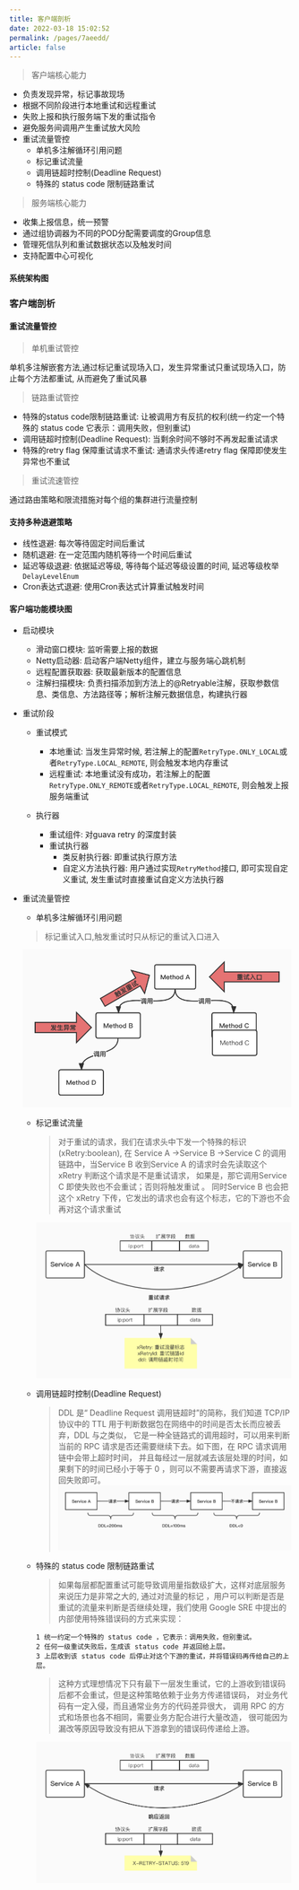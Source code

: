 ```yaml
---
title: 客户端剖析
date: 2022-03-18 15:02:52
permalink: /pages/7aeedd/
article: false
---
```



> 客户端核心能力
- 负责发现异常，标记事故现场
- 根据不同阶段进行本地重试和远程重试
- 失败上报和执行服务端下发的重试指令
- 避免服务间调用产生重试放大风险
- 重试流量管控
    - 单机多注解循环引用问题
    - 标记重试流量
    - 调用链超时控制(Deadline Request)
    - 特殊的 status code 限制链路重试

> 服务端核心能力
- 收集上报信息，统一预警
- 通过组协调器为不同的POD分配需要调度的Group信息
- 管理死信队列和重试数据状态以及触发时间
- 支持配置中心可视化

#### 系统架构图

[comment]: <> (![系统架构图-v1.0.jpg]&#40;../../.vuepress/public/img/系统架构图-v1.0.jpg&#41;)

### 客户端剖析
#### 重试流量管控
> 单机重试管控

单机多注解嵌套方法,通过标记重试现场入口，发生异常重试只重试现场入口，防止每个方法都重试, 从而避免了重试风暴

> 链路重试管控

- 特殊的status code限制链路重试: 让被调用方有反抗的权利(统一约定一个特殊的 status code
  它表示：调用失败，但别重试)
- 调用链超时控制(Deadline Request): 当剩余时间不够时不再发起重试请求
- 特殊的retry flag 保障重试请求不重试: 通请求头传递retry flag 保障即使发生异常也不重试

> 重试流速管控

通过路由策略和限流措施对每个组的集群进行流量控制

#### 支持多种退避策略
- 线性退避: 每次等待固定时间后重试
- 随机退避: 在一定范围内随机等待一个时间后重试
- 延迟等级退避: 依据延迟等级, 等待每个延迟等级设置的时间, 延迟等级枚举 `DelayLevelEnum`
- Cron表达式退避: 使用Cron表达式计算重试触发时间

#### 客户端功能模块图

[comment]: <> (![客户端功能模块-v1.0.jpg]&#40;../../.vuepress/public/img/客户端功能模块-v1.0.jpg&#41;)

- 启动模块
    - 滑动窗口模块: 监听需要上报的数据
    - Netty启动器: 启动客户端Netty组件，建立与服务端心跳机制
    - 远程配置获取器: 获取最新版本的配置信息
    - 注解扫描模块: 负责扫描添加到方法上的@Retryable注解，获取参数信息、类信息、方法路径等；解析注解元数据信息，构建执行器

- 重试阶段
    - 重试模式
        - 本地重试: 当发生异常时候, 若注解上的配置`RetryType.ONLY_LOCAL`或者`RetryType.LOCAL_REMOTE`, 则会触发本地内存重试
        - 远程重试: 本地重试没有成功，若注解上的配置`RetryType.ONLY_REMOTE`或者`RetryType.LOCAL_REMOTE`, 则会触发上报服务端重试

    - 执行器
        - 重试组件: 对guava retry 的深度封装
        - 重试执行器
            - 类反射执行器: 即重试执行原方法
            - 自定义方法执行器: 用户通过实现`RetryMethod`接口, 即可实现自定义重试, 发生重试时直接重试自定义方法执行器
- 重试流量管控
    - 单机多注解循环引用问题
  > 标记重试入口,触发重试时只从标记的重试入口进入

  ![单机多注解循环引用问题.jpg](../../.vuepress/public/img/circular_reference.jpg)

    - 标记重试流量
      > 对于重试的请求，我们在请求头中下发一个特殊的标识(xRetry:boolean),
      在 Service A ->Service B ->Service C 的调用链路中，当Service B 收到Service A 的请求时会先读取这个 xRetry 判断这个请求是不是重试请求，
      如果是，那它调用Service C 即使失败也不会重试；否则将触发重试 。
      同时Service B 也会把这个 xRetry 下传，它发出的请求也会有这个标志，它的下游也不会再对这个请求重试

      ![重试流量标识.jpg](../../.vuepress/public/img/retrying_traffic_identification.jpg)

    - 调用链超时控制(Deadline Request)
      > DDL 是“ Deadline Request 调用链超时”的简称，我们知道 TCP/IP 协议中的 TTL 用于判断数据包在网络中的时间是否太长而应被丢弃，DDL 与之类似，
      它是一种全链路式的调用超时，可以用来判断当前的 RPC 请求是否还需要继续下去。如下图，在 RPC 请求调用链中会带上超时时间，
      并且每经过一层就减去该层处理的时间，如果剩下的时间已经小于等于 0 ，则可以不需要再请求下游，直接返回失败即可。
      ![DDL.jpg](../../.vuepress/public/img/DDL.jpg)

    - 特殊的 status code 限制链路重试
      > 如果每层都配置重试可能导致调用量指数级扩大，这样对底层服务来说压力是非常之大的, 通过对流量的标记
      ，用户可以判断是否是重试的流量来判断是否继续处理，我们使用 Google SRE 中提出的内部使用特殊错误码的方式来实现：

          1 统一约定一个特殊的 status code ，它表示：调用失败，但别重试。
          2 任何一级重试失败后，生成该 status code 并返回给上层。
          3 上层收到该 status code 后停止对这个下游的重试，并将错误码再传给自己的上层。

      > 这种方式理想情况下只有最下一层发生重试，它的上游收到错误码后都不会重试，但是这种策略依赖于业务方传递错误码，
      对业务代码有一定入侵，而且通常业务方的代码差异很大， 调用 RPC 的方式和场景也各不相同，需要业务方配合进行大量改造，
      很可能因为漏改等原因导致没有把从下游拿到的错误码传递给上游。

      ![重试特殊的statuscode.jpg](../../.vuepress/public/img/special_statuscode.jpg)
  

